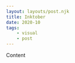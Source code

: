 ```yaml
---
layout: layouts/post.njk
title: Inktober
date: 2020-10
tags: 
    - visual
    - post
---
```



Content